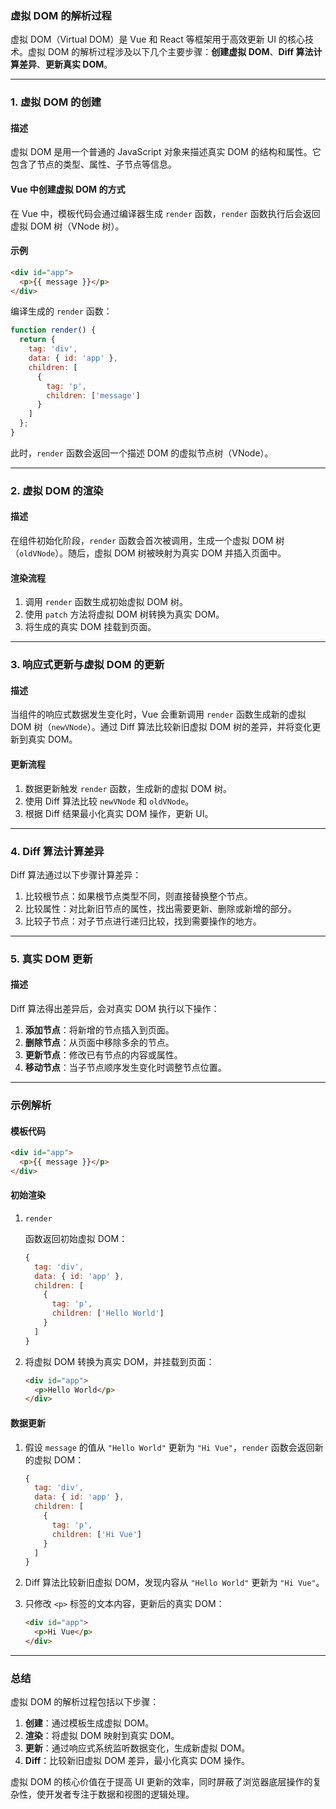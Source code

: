 ### 虚拟 DOM 的解析过程

虚拟 DOM（Virtual DOM）是 Vue 和 React 等框架用于高效更新 UI 的核心技术。虚拟 DOM 的解析过程涉及以下几个主要步骤：**创建虚拟 DOM**、**Diff 算法计算差异**、**更新真实 DOM**。

------

### 1. **虚拟 DOM 的创建**

#### 描述

虚拟 DOM 是用一个普通的 JavaScript 对象来描述真实 DOM 的结构和属性。它包含了节点的类型、属性、子节点等信息。

#### Vue 中创建虚拟 DOM 的方式

在 Vue 中，模板代码会通过编译器生成 `render` 函数，`render` 函数执行后会返回虚拟 DOM 树（VNode 树）。

#### 示例

```html
<div id="app">
  <p>{{ message }}</p>
</div>
```

编译生成的 `render` 函数：

```javascript
function render() {
  return {
    tag: 'div',
    data: { id: 'app' },
    children: [
      {
        tag: 'p',
        children: ['message']
      }
    ]
  };
}
```

此时，`render` 函数会返回一个描述 DOM 的虚拟节点树（VNode）。

------

### 2. **虚拟 DOM 的渲染**

#### 描述

在组件初始化阶段，`render` 函数会首次被调用，生成一个虚拟 DOM 树（`oldVNode`）。随后，虚拟 DOM 树被映射为真实 DOM 并插入页面中。

#### 渲染流程

1. 调用 `render` 函数生成初始虚拟 DOM 树。
2. 使用 `patch` 方法将虚拟 DOM 树转换为真实 DOM。
3. 将生成的真实 DOM 挂载到页面。

------

### 3. **响应式更新与虚拟 DOM 的更新**

#### 描述

当组件的响应式数据发生变化时，Vue 会重新调用 `render` 函数生成新的虚拟 DOM 树（`newVNode`）。通过 Diff 算法比较新旧虚拟 DOM 树的差异，并将变化更新到真实 DOM。

#### 更新流程

1. 数据更新触发 `render` 函数，生成新的虚拟 DOM 树。
2. 使用 Diff 算法比较 `newVNode` 和 `oldVNode`。
3. 根据 Diff 结果最小化真实 DOM 操作，更新 UI。

------

### 4. **Diff 算法计算差异**

Diff 算法通过以下步骤计算差异：

1. 比较根节点：如果根节点类型不同，则直接替换整个节点。
2. 比较属性：对比新旧节点的属性，找出需要更新、删除或新增的部分。
3. 比较子节点：对子节点进行递归比较，找到需要操作的地方。

------

### 5. **真实 DOM 更新**

#### 描述

Diff 算法得出差异后，会对真实 DOM 执行以下操作：

1. **添加节点**：将新增的节点插入到页面。
2. **删除节点**：从页面中移除多余的节点。
3. **更新节点**：修改已有节点的内容或属性。
4. **移动节点**：当子节点顺序发生变化时调整节点位置。

------

### 示例解析

#### 模板代码

```html
<div id="app">
  <p>{{ message }}</p>
</div>
```

#### 初始渲染

1. ```
   render
   ```

    函数返回初始虚拟 DOM： 

   ```javascript
   {
     tag: 'div',
     data: { id: 'app' },
     children: [
       {
         tag: 'p',
         children: ['Hello World']
       }
     ]
   }
   ```

2. 将虚拟 DOM 转换为真实 DOM，并挂载到页面： 

   ```html
   <div id="app">
     <p>Hello World</p>
   </div>
   ```

#### 数据更新

1. 假设 `message` 的值从 `"Hello World"` 更新为 `"Hi Vue"`，`render` 函数会返回新的虚拟 DOM：

   ```javascript
   {
     tag: 'div',
     data: { id: 'app' },
     children: [
       {
         tag: 'p',
         children: ['Hi Vue']
       }
     ]
   }
   ```

2. Diff 算法比较新旧虚拟 DOM，发现内容从 `"Hello World"` 更新为 `"Hi Vue"`。

3. 只修改 `<p>` 标签的文本内容，更新后的真实 DOM：

   ```html
   <div id="app">
     <p>Hi Vue</p>
   </div>
   ```

------

### 总结

虚拟 DOM 的解析过程包括以下步骤：

1. **创建**：通过模板生成虚拟 DOM。
2. **渲染**：将虚拟 DOM 映射到真实 DOM。
3. **更新**：通过响应式系统监听数据变化，生成新虚拟 DOM。
4. **Diff**：比较新旧虚拟 DOM 差异，最小化真实 DOM 操作。

虚拟 DOM 的核心价值在于提高 UI 更新的效率，同时屏蔽了浏览器底层操作的复杂性，使开发者专注于数据和视图的逻辑处理。